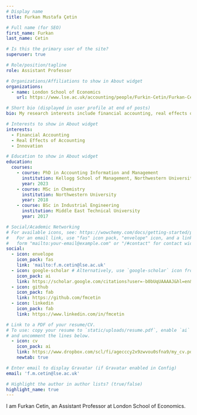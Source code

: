 ```yaml
---
# Display name
title: Furkan Mustafa Çetin

# Full name (for SEO)
first_name: Furkan
last_name: Cetin

# Is this the primary user of the site?
superuser: true

# Role/position/tagline
role: Assistant Professor

# Organizations/Affiliations to show in About widget
organizations:
  - name: London School of Economics
    url: https://www.lse.ac.uk/accounting/people/Furkin-Cetin/Furkan-Cetin

# Short bio (displayed in user profile at end of posts)
bio: My research interests include financial accounting, real effects of accounting, innovation

# Interests to show in About widget
interests:
  - Financial Accounting
  - Real Effects of Accounting
  - Innovation

# Education to show in About widget
education:
  courses:
    - course: PhD in Accounting Information and Management
      institution: Kellogg School of Management, Northwestern University
      year: 2023
    - course: MSc in Chemistry
      institution: Northwestern University
      year: 2018
    - course: BSc in Industrial Engineering
      institution: Middle East Technical University
      year: 2017

# Social/Academic Networking
# For available icons, see: https://wowchemy.com/docs/getting-started/page-builder/#icons
#   For an email link, use "fas" icon pack, "envelope" icon, and a link in the
#   form "mailto:your-email@example.com" or "/#contact" for contact widget.
social:
  - icon: envelope
    icon_pack: fas
    link: 'mailto:f.m.cetin@lse.ac.uk'
  - icon: google-scholar # Alternatively, use `google-scholar` icon from `ai` icon pack
    icon_pack: ai
    link: https://scholar.google.com/citations?user=-b0bUqUAAAAJ&hl=en&oi=ao
  - icon: github
    icon_pack: fab
    link: https://github.com/fmcetin
  - icon: linkedin
    icon_pack: fab
    link: https://www.linkedin.com/in/fmcetin

# Link to a PDF of your resume/CV.
# To use: copy your resume to `static/uploads/resume.pdf`, enable `ai` icons in `params.yaml`,
# and uncomment the lines below.
  - icon: cv
    icon_pack: ai
    link: https://www.dropbox.com/scl/fi/agecccy2x9zwvou0sfna9/my_cv.pdf?rlkey=bgacrklhs9prd4ytpmij12qjj&dl=0
    newtab: true

# Enter email to display Gravatar (if Gravatar enabled in Config)
email: 'f.m.cetin@lse.ac.uk'

# Highlight the author in author lists? (true/false)
highlight_name: true
---
```


I am Furkan Cetin, an Assistant Professor at London School of Economics.
